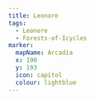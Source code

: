 ```yaml
---
title: Leonore
tags:
  - Leonore
  - Forests-of-Icycles
marker:
  mapName: Arcadia
  x: 190
  y: 193
  icon: capitol
  colour: lightblue
---
```


